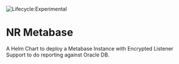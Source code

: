 ![Lifecycle:Experimental](https://img.shields.io/badge/Lifecycle-Experimental-339999)
# NR Metabase
A Helm Chart to deploy a Metabase Instance with Encrypted Listener Support to do reporting against Oracle DB.
